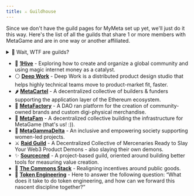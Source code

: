 ```yaml
---
title: ⚔️ Guildhouse
---
```


Since we don't have the guild pages for MyMeta set up yet, we'll just do it this way. Here's the list of all the guilds that share 1 or more members with MetaGame and are in one way or another affiliated.

<details>
<summary>🤔 Wait, WTF are guilds?</summary>
Guilds are just groups of people doing cool things.
They can be centered around producing the building blocks for a decentralized future, or they can be centered around providing services to others who *are* building these blocks. They can also be both.
They may or may not be DAOs - although most *will* be.
</details>

- 🐝 **[1Hive](https://1hive.org/)** - Exploring how to create and organize a global community and using magic internet money as a catalyst.
- ⚪ **[Deep Work](https://deepwork.studio/)** - Deep Work is a distributed product design studio that helps highly technical teams move to product-market fit, faster.
- 🌶️ **[MetaCartel](https://www.metacartel.org/)** - A decentralized collective of builders & funders supporting the application layer of the Ethereum ecosystem.
- 🤖 **[MetaFactory](https://t.co/27fiwh7Oym?amp=1)** - A DAO ran platform for the creation of community-owned brands and custom digi-physical merchandise.
- 🐙 **[MetaFam](https://mainnet.aragon.org/#/metafam)** - A decentralized collective building the infrastructure for MetaGame (that's us! :)).
- 👭 **[MetaGammaDelta](https://twitter.com/metagammadelta)** - An inclusive and empowering society supporting women-led projects.
- ⚔️ **[Raid Guild](https://raidguild.org/)** - A Decentralized Collective of Mercenaries Ready to Slay Your Web3 Product Demons - also slaying their own demons.
- ✨ **[Sourcecred](https://sourcecred.io/)** - A project-based guild, oriented around building better tools for measuring value creation.
- 🌱 **[The Commons Stack](https://commonsstack.org/)** - Realigning incentives around public goods.
- 💫 **[Token Engineering](https://tokenengineeringcommunity.github.io/website/)** - Here to answer the following question: “What does it take to do token engineering, and how can we forward this nascent discipline together?”
